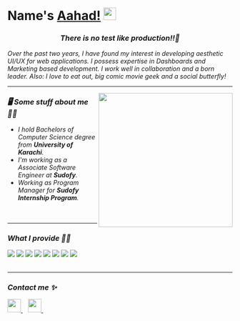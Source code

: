 <h1><strong>Name's <a href="https://aahad.vercel.app">Aahad!</a></strong> <img src="https://raw.githubusercontent.com/syedareehaquasar/syedareehaquasar/master/gifs/Hi.gif" width="28px"></h1>


<h3 align="center"><em><i>There is no test like production!!<i/>💯</em></h3>

<p>Over the past two years, I have found my interest in developing aesthetic UI/UX for web applications. I possess expertise in Dashboards and Marketing based development. I work well in collaboration and a born leader. Also: I love to eat out, big comic movie geek and a social butterfly!</p>

<hr>
<img align="right" src="https://media.giphy.com/media/26tn33aiTi1jkl6H6/giphy.gif" width="300px">
<h3>🖥 Some stuff about me ✌🏻</h3>
<ul>
<li>I hold <em>Bachelors of Computer Science</em> degree from <strong>University of Karachi</strong>.</li>
<li>I'm working as a <em>Associate Software Engineer</em> at <strong>Sudofy</strong>.</li>
<li>Working as <em>Program Manager</em> for <strong>Sudofy Internship Program</strong>.</li>
    <br/>
    <br/>
</ul>
<hr>

<h3>What I provide 👨‍💻</h3>
<div>
    <img src="https://img.shields.io/badge/html5-%23E34F26.svg?style=for-the-badge&logo=html5&logoColor=white">
    <img src="https://img.shields.io/badge/css3-%231572B6.svg?style=for-the-badge&logo=css3&logoColor=white">
     <img src="https://img.shields.io/badge/sass-%23C76494.svg?style=for-the-badge&logo=sass&logoColor=white">
    <img src="https://img.shields.io/badge/javascript-%23EFD81D.svg?style=for-the-badge&logo=javascript&logoColor=white">
    <img src="https://img.shields.io/badge/git-%23F05033.svg?style=for-the-badge&logo=git&logoColor=white">
    <img src="https://img.shields.io/badge/react-%2361DCFB.svg?style=for-the-badge&logo=react&logoColor=white">
    <img src="https://img.shields.io/badge/materialui-%2361DCFB.svg?style=for-the-badge&logo=materialui&logoColor=white">
    <img src="https://img.shields.io/badge/gatsby-%23563D7C.svg?style=for-the-badge&logo=gatsby&logoColor=white">
</div>
<br>
<hr>

<h3>Contact me ✨</h3>
<div>
    <a href="https://www.linkedin.com/in/aahad-aazar-b83b77197/">
        <img src="https://image.flaticon.com/icons/png/512/145/145807.png" width="30px">
    </a>&nbsp;&nbsp;
    <a href="mailto: aahadaazar@hotmail.com">
        <img src="https://image.flaticon.com/icons/png/512/732/732223.png" width="30px">
    </a>&nbsp;&nbsp;
</div>
